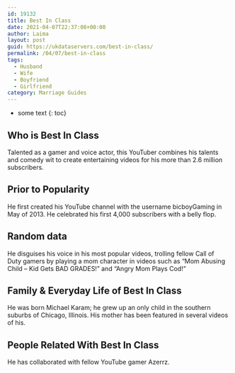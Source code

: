 ```yaml
---
id: 19132
title: Best In Class
date: 2021-04-07T22:37:08+00:00
author: Laima
layout: post
guid: https://ukdataservers.com/best-in-class/
permalink: /04/07/best-in-class
tags:
  - Husband
  - Wife
  - Boyfriend
  - Girlfriend
category: Marriage Guides
---
```


* some text
{: toc}


## Who is Best In Class
                  
                  
                  
Talented as a gamer and voice actor, this YouTuber combines his talents and comedy wit to create entertaining videos for his more than 2.6 million subscribers.
                  
              
            
              
            
                
                
                
## Prior to Popularity
                  
                  
                  
He first created his YouTube channel with the username bicboyGaming in May of 2013. He celebrated his first 4,000 subscribers with a belly flop.
                  
              
            
              
            
                
                
                
## Random data
                  
                  
                  
He disguises his voice in his most popular videos, trolling fellow Call of Duty gamers by playing a mom character in videos such as &#8220;Mom Abusing Child &#8211; Kid Gets BAD GRADES!&#8221; and &#8220;Angry Mom Plays Cod!&#8221;
                  
              
            
              
            
                
                
                
## Family & Everyday Life of Best In Class
                  
                  
                  
He was born Michael Karam; he grew up an only child in the southern suburbs of Chicago, Illinois. His mother has been featured in several videos of his.
                  
              
            
              
            
                
                
                
## People Related With Best In Class
                  
                  
                  
He has collaborated with fellow YouTube gamer Azerrz.
                  
              
            
              
            
                
              
            
              
              
            
            
              
            
          
          
          